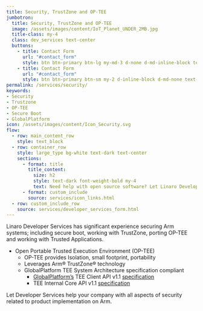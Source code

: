 ```yaml
---
title: Security, TrustZone and OP-TEE
jumbotron:
  title: Security, TrustZone and OP-TEE
  image: /assets/images/content/IoT_Planet_UNDER_2MB.jpg
  title-class: my-4
  class: dev_services text-center
  buttons:
    - title: Contact Form
      url: "#contact_form"
      style: btn btn-primary btn-lg my-md-3 d-none d-md-inline-block text-uppercase ds_contact_form_btn
    - title: Contact Form
      url: "#contact_form"
      style: btn btn-primary btn-sm my-2 d-inline-block d-md-none text-uppercase ds_contact_form_btn
permalink: /services/security/
keywords: 
- Security
- Trustzone
- OP-TEE
- Secure Boot
- GlobalPlatform
icon: /assets/images/content/Icon_Security.svg
flow:
  - row: main_content_row
    style: text_block
  - row: container_row
    style: large_type bg-white text-dark text-center
    sections:
      - format: title
        title_content:
          size: h2
          style: text-dark font-weight-bold my-4
          text: Need help with open source software? Let Linaro Developer Services help you.
      - format: custom_include
        source: services/icon_links.html
  - row: custom_include_row
    source: services/developer_services_form.html
---
```


Linaro Developer Services has significant experience securing Arm systems; including secure boot, working with TrustZone, porting OP-TEE and working with Trusted Applications.

- Open Portable Trusted Execution Environment (OP-TEE)
  - OP-TEE provides Isolation, small footprint, portability
  - Leverages Arm® TrustZone® technology
  - GlobalPlatform TEE System Architecture specification compliant
    - [GlobalPlatform’s](http://www.globalplatform.org/) TEE Client API v1.1 [specification](https://globalplatform.org/)
    - TEE Internal Core API v1.1 [specification](https://globalplatform.org/)

Let Developer Services help your company with all aspects of security related to product implementation on Arm.
